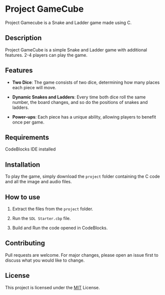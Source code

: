 # Project GameCube

Project Gamecube is a Snake and Ladder game made using C.

## Description

Project GameCube is a simple Snake and Ladder game with additional features. 2-4 players can play the game.

## Features

- **Two Dice**: The game consists of two dice, determining how many places each piece will move.

- **Dynamic Snakes and Ladders**: Every time both dice roll the same number, the board changes, and so do the positions of snakes and ladders.

- **Power-ups**: Each piece has a unique ability, allowing players to benefit once per game.

## Requirements

CodeBlocks IDE installed

## Installation

To play the game, simply download the `project` folder containing the C code and all the image and audio files.

## How to use

1. Extract the files from the `project` folder.

2. Run the `SDL Starter.cbp` file.

3. Build and Run the code opened in CodeBlocks.

## Contributing

Pull requests are welcome. For major changes, please open an issue first
to discuss what you would like to change.

## License

This project is licensed under the [MIT](https://choosealicense.com/licenses/mit/) License.
